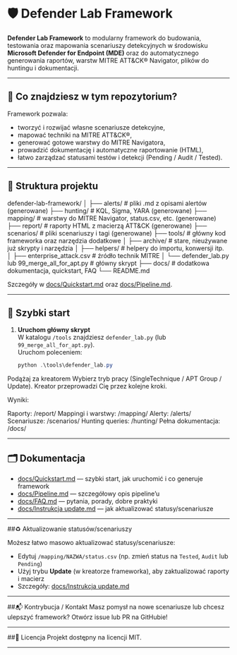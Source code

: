 # 🛡️ Defender Lab Framework

**Defender Lab Framework** to modularny framework do budowania, testowania oraz mapowania scenariuszy detekcyjnych w środowisku **Microsoft Defender for Endpoint (MDE)** oraz do automatycznego generowania raportów, warstw MITRE ATT&CK® Navigator, plików do huntingu i dokumentacji.

---

## 🔎 Co znajdziesz w tym repozytorium?

Framework pozwala:
- tworzyć i rozwijać własne scenariusze detekcyjne,
- mapować techniki na MITRE ATT&CK®,
- generować gotowe warstwy do MITRE Navigatora,
- prowadzić dokumentację i automatyczne raportowanie (HTML),
- łatwo zarządzać statusami testów i detekcji (Pending / Audit / Tested).

---

## 📁 Struktura projektu

defender-lab-framework/
│
├── alerts/ # pliki .md z opisami alertów (generowane)
├── hunting/ # KQL, Sigma, YARA (generowane)
├── mapping/ # warstwy do MITRE Navigator, status.csv, etc. (generowane)
├── report/ # raporty HTML z macierzą ATT&CK (generowane)
├── scenarios/ # pliki scenariuszy i tagi (generowane)
├── tools/ # główny kod frameworka oraz narzędzia dodatkowe
│ ├── archive/ # stare, nieużywane już skrypty i narzędzia
│ ├── helpers/ # helpery do importu, konwersji itp.
│ ├── enterprise_attack.csv # źródło technik MITRE
│ └── defender_lab.py lub 99_merge_all_for_apt.py # główny skrypt
├── docs/ # dodatkowa dokumentacja, quickstart, FAQ
└── README.md



Szczegóły w [docs/Quickstart.md](docs/Quickstart.md) oraz [docs/Pipeline.md](docs/Pipeline.md).

---

## 🚀 Szybki start

1. **Uruchom główny skrypt**  
   W katalogu `/tools` znajdziesz `defender_lab.py` (lub `99_merge_all_for_apt.py`).  
   Uruchom poleceniem:
   ```powershell
   python .\tools\defender_lab.py

Podążaj za kreatorem
Wybierz tryb pracy (SingleTechnique / APT Group / Update). Kreator przeprowadzi Cię przez kolejne kroki.

Wyniki:

Raporty: /report/
Mappingi i warstwy: /mapping/
Alerty: /alerts/
Scenariusze: /scenarios/
Hunting queries: /hunting/
Pełna dokumentacja: /docs/

---

## 🗂️ Dokumentacja

- [docs/Quickstart.md](docs/Quickstart.md) — szybki start, jak uruchomić i co generuje framework  
- [docs/Pipeline.md](docs/Pipeline.md) — szczegółowy opis pipeline’u  
- [docs/FAQ.md](docs/FAQ.md) — pytania, porady, dobre praktyki  
- [docs/Instrukcja update.md](docs/Instrukcja%20update.md) — jak aktualizować statusy/scenariusze  

---

##♻️ Aktualizowanie statusów/scenariuszy

Możesz łatwo masowo aktualizować statusy/scenariusze:

- Edytuj `/mapping/NAZWA/status.csv` (np. zmień status na `Tested`, `Audit` lub `Pending`)
- Użyj trybu **Update** (w kreatorze frameworka), aby zaktualizować raporty i macierz
- Szczegóły: [docs/Instrukcja update.md](docs/Instrukcja%20update.md)

---


##📬 Kontrybucja / Kontakt
Masz pomysł na nowe scenariusze lub chcesz ulepszyć framework? Otwórz issue lub PR na GitHubie!

---

##📜 Licencja
Projekt dostępny na licencji MIT.

---